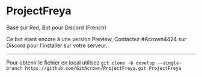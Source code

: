 # ProjectFreya
Basé sur Red, Bot pour Discord (French)

Ce bot étant encore à une version Preview, Contactez #Acrown4424 sur Discord pour l'installer sur votre serveur.

-----------------------------------------------------------

Pour obtenir le fichier en local utilisez 
`git clone -b develop --single-branch https://github.com/GitAcrown/ProjectFreya.git ProjectFreya`
